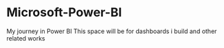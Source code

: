 # Microsoft-Power-BI
My journey in Power BI
This space will be for dashboards i build and other related works
